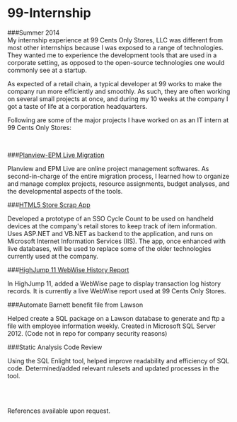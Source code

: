 99-Internship
=============

###Summer 2014
<br>
My internship experience at 99 Cents Only Stores, LLC was different from most other internships because I was exposed to a range of technologies. They wanted me to experience the development tools that are used in a corporate setting, as opposed to the open-source technologies one would commonly see at a startup.

As expected of a retail chain, a typical developer at 99 works to make the company run more efficiently and smoothly. As such, they are often working on several small projects at once, and during my 10 weeks at the company I got a taste of life at a corporation headquarters.

Following are some of the major projects I have worked on as an IT intern at 99 Cents Only Stores:

<br>

###[Planview-EPM Live Migration](https://www.google.com)

Planview and EPM Live are online project management softwares. As second-in-charge of the entire migration process, I learned how to organize and manage complex projects, resource assignments, budget analyses, and the developmental aspects of the tools.

###[HTML5 Store Scrap App](https://www.google.com)

Developed a prototype of an SSO Cycle Count to be used on handheld devices at the company's retail stores to keep track of item information. Uses ASP.NET and VB.NET as backend to the application, and runs on Microsoft Internet Information Services (IIS). The app, once enhanced with live databases, will be used to replace some of the older technologies currently used at the company.

###[HighJump 11 WebWise History Report](https://www.google.com)

In HighJump 11, added a WebWise page to display transaction log history records.
It is currently a live WebWise report used at 99 Cents Only Stores.

###Automate Barnett benefit file from Lawson

Helped create a SQL package on a Lawson database to generate and ftp a file with employee information weekly. Created in Microsoft SQL Server 2012. (Code not in repo for company security reasons)

###Static Analysis Code Review

Using the SQL Enlight tool, helped improve readability and efficiency of SQL code. Determined/added relevant rulesets and updated processes in the tool.

<br>
<br>

References available upon request.
